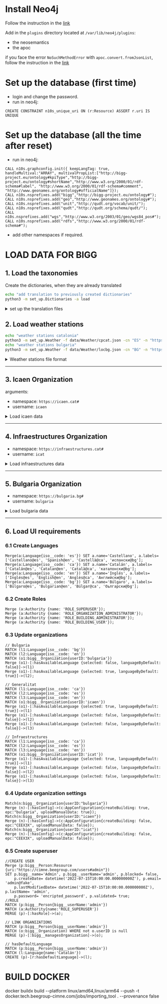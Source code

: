 # Install Neo4j

Follow the instruction in the [link](https://neo4j.com/docs/operations-manual/current/installation/linux/debian/#debian-installation)

Add in the `plugins` directory located at `/var/lib/neo4j/plugins`:
 - the neosemantics
 - the apoc

if you face the error `NoSuchMethodError` with `apoc.convert.fromJsonList`, follow the instruction in the [link](https://github.com/neo4j-contrib/neo4j-apoc-procedures/issues/2861)

# Set up the database (first time)
- login and change the password.
- run in neo4j:
```cypher 
CREATE CONSTRAINT n10s_unique_uri ON (r:Resource) ASSERT r.uri IS UNIQUE
```
# Set up the database (all the time after reset)
- run in neo4j:
```cypher
CALL n10s.graphconfig.init({ keepLangTag: true, handleMultival:"ARRAY", multivalPropList:["http://bigg-project.eu/ontology#kpiType","http://bigg-project.eu/ontology#shortName","http://www.w3.org/2000/01/rdf-schema#label", "http://www.w3.org/2000/01/rdf-schema#comment", "http://www.geonames.org/ontology#officialName"]});
CALL n10s.nsprefixes.add("bigg","http://bigg-project.eu/ontology#");
CALL n10s.nsprefixes.add("geo","http://www.geonames.org/ontology#");
CALL n10s.nsprefixes.add("unit","http://qudt.org/vocab/unit/");
CALL n10s.nsprefixes.add("qudt","http://qudt.org/schema/qudt/");
CALL n10s.nsprefixes.add("wgs","http://www.w3.org/2003/01/geo/wgs84_pos#");
CALL n10s.nsprefixes.add("rdfs","http://www.w3.org/2000/01/rdf-schema#");
```
* add other namespaces if required.

# LOAD DATA FOR BIGG

## 1. Load the taxonomies
Create the dictionaries, when they are already translated
```bash
echo "add translation to previously created dictionaries"
python3 -m set_up.Dictionaries -a load
```

<details>
  <summary>set up the translation files</summary>

```bash
echo "create dictionaries without translation"
python3 -m set_up.Dictionaries -a load_translate(deprecated)
echo "create translation files for the taxonomies"
python3 -m set_up.Dictionaries -a create(deprecated)
echo "add translation to previously created dictionaries"
python3 -m set_up.Dictionaries -a translate(deprecated)
```
</details>


## 2. Load weather stations
```bash
echo "weather stations catalonia"
python3 -m set_up.Weather -f data/Weather/cpcat.json -cn "ES" -n "https://weather.beegroup-cimne.com#" -c
echo "weather stations bulgaria"
python3 -m set_up.Weather -f data/Weather/locbg.json -cn "BG" -n "https://weather.beegroup-cimne.com#" -c
```
<details>
  <summary>Weather stations file format</summary>

Weather station file should be in the form {"name":["lat", "lon"], ...}
</details>

----
## 3. Icaen Organization 

arguments:
 - namespace: `https://icaen.cat#`
 - username: `icaen`

<details>
    <summary>Load icaen data</summary>

### 3.1 Set up the organization and data sources
```bash
echo "org"
python3 -m set_up.Organizations -f data/Organizations/gencat-organizations2.xls -name "Generalitat de Catalunya" -u "icaen" -n "https://icaen.cat#"
echo "Gemweb source"
python3 -m set_up.DataSources -u "icaen" -n "https://icaen.cat#" -f data/DataSources/gemweb.xls -d GemwebSource
echo "datadis source"
python3 -m set_up.DataSources -u "icaen" -n "https://icaen.cat#" -f data/DataSources/datadis.xls -d DatadisSource
echo "nedgia source"
python3 -m set_up.DataSources -u "icaen" -n "https://icaen.cat#" -f data/DataSources/nedgia.xls -d NedgiaSource
echo "simpleTariff source"
python3 -m set_up.DataSources -u "icaen" -n "https://icaen.cat#" -f data/DataSources/simpleTariff.xls -d SimpleTariffSource
echo "co2Emisions source"
python3 -m set_up.DataSources -u "icaen" -n "https://icaen.cat#" -f data/DataSources/simpleTariff.xls -d CO2EmissionsSource
```

### 3.2. Harmonize the static data

Load from HBASE (recomended when re-harmonizing)

```bash
echo "GPG"
python3 -m harmonizer -so GPG -u "icaen" -n "https://icaen.cat#" -o -c
echo "Gemweb"
python3 -m harmonizer -so Gemweb -u "icaen" -n "https://icaen.cat#" -c
echo "Genercat"
python3 -m harmonizer -so Genercat -u "icaen" -n "https://icaen.cat#" -c
echo "Datadis static"
python3 -m harmonizer -so Datadis -n "https://icaen.cat#" -u icaen -t static -c
python3 -m harmonizer -so CEEC3X -n "https://icaen.cat#" -u icaen -c
python3 -m harmonizer -so OpenData -n "https://icaen.cat#" -u icaen -c
```

<details>
  <summary>Load from KAFKA (online harmonization)</summary>

1. start the harmonizer and store daemons:
```bash
python3 -m harmonizer
python3 -m store
```

2. Launch the gather utilities

```bash
python3 -m gather -so GPG -f "data/GPG/2022-10 SIME-DadesdelsImmobles v2.xlsx" -n "https://icaen.cat#" -st kafka -u icaen
python3 -m gather -so Gemweb -st kafka
python3 -m gather -so Genercat -f data/genercat/data2.xls -u icaen -n "https://icaen.cat#" -st kafka
python3 -m gather -so CEEC3X -f "data/CEEC3X/ceec3x-01639-2TX229LJ9.xml" -b 01639 -id 2TX229LJ9 -n "https://icaen.cat#" -u icaen  -st kafka

python3 -m gather -so Datadis # MR-Job
python3 -m gather -so Weather # MR-Job
python3 -m gather -so OpenData -n "https://icaen.cat#" -u icaen -st kafka

```
</details>


### 3.3. Create a new Tariff and co2Emissions for the organization
The creation queries are made custom or manually or by the UI

```cypher
Match (o:bigg__Organization{userID:"icaen"})
Match (s:SimpleTariffSource) where (s)<-[:hasSource]-(o)
Merge (t:bigg__Tariff:Resource{bigg__tariffCompany:"CIMNE", bigg__tariffName: "electricdefault", uri: "https://icaen.cat#TARIFF-SimpleTariffSource-icaen-electricdefault"})-[:importedFromSource]->(s)
return t;

Match (o:bigg__Organization{userID:"icaen"})
Match (s:SimpleTariffSource) where (s)<-[:hasSource]-(o)
Merge (t:bigg__Tariff:Resource{bigg__tariffCompany:"CIMNE", bigg__tariffName: "gasdefault", uri: "https://icaen.cat#TARIFF-SimpleTariffSource-icaen-gasdefault"})-[:importedFromSource]->(s)
return t;

Match (o:bigg__Organization{userID:"icaen"})
Match (s:CO2EmissionsSource) where (s)<-[:hasSource]-(o)
Merge (t:bigg__CO2EmissionsFactor:Resource{bigg__CO2EmissionsStation:"cataloniaElectric", wgs__lat:40.959, wgs__lon:1.485, uri: "https://icaen.cat#CO2EMISIONS-cataloniaElectric"})-[:importedFromSource]->(s)
return t;

Match (o:bigg__Organization{userID:"icaen"})
Match (s:CO2EmissionsSource) where (s)<-[:hasSource]-(o)
Merge (t:bigg__CO2EmissionsFactor:Resource{bigg__CO2EmissionsStation:"cataloniaGas", wgs__lat:40.959, wgs__lon:1.485, uri: "https://icaen.cat#CO2EMISIONS-cataloniaGas"})-[:importedFromSource]->(s)
return t;
```
### 3.4. Link all buildings to tariff and CO2Emissions
The creation queries are made custom or manually or by the UI

```
Match (bigg__Organization{userID:"icaen"})-[:hasSource]->(:SimpleTariffSource)<-[:importedFromSource]-(t:bigg__Tariff{bigg__tariffName:"electricdefault"})
Match (dt {uri:"http://bigg-project.eu/ontology#Electricity"})
Match (bigg__Organization{userID:"icaen"})-[:bigg__hasSubOrganization*]->()-[:bigg__managesBuilding]->()-[:bigg__hasSpace]->()-[:bigg__hasUtilityPointOfDelivery]->(s)-[:bigg__hasUtilityType]->(dt)
Merge (c:bigg__ContractedTariff:Resource{bigg__contractStartDate: datetime("2000-01-01T00:00:00.000+0100"), bigg__contractName:"electricdefault", uri: s.uri+"_tariff"})
Merge (s)-[:bigg__hasContractedTariff]->(c)
Merge (c)-[:bigg__hasTariff]->(t)
return t;

Match (bigg__Organization{userID:"icaen"})-[:hasSource]->(:SimpleTariffSource)<-[:importedFromSource]-(t:bigg__Tariff{bigg__tariffName:"gasdefault"})
Match (dt {uri:"http://bigg-project.eu/ontology#Gas"})
Match (bigg__Organization{userID:"icaen"})-[:bigg__hasSubOrganization*]->()-[:bigg__managesBuilding]->()-[:bigg__hasSpace]->()-[:bigg__hasUtilityPointOfDelivery]->(s)-[:bigg__hasUtilityType]->(dt)
Merge (c:bigg__ContractedTariff:Resource{bigg__contractStartDate: datetime("2000-01-01T00:00:00.000+0100"), bigg__contractName:"gasdefault", uri: s.uri+"_tariff"})
Merge (s)-[:bigg__hasContractedTariff]->(c)
Merge (c)-[:bigg__hasTariff]->(t)
return t;

Match (bigg__Organization{userID:"icaen"})-[:hasSource]->(:CO2EmissionsSource)<-[:importedFromSource]-(co2:bigg__CO2EmissionsFactor{bigg__CO2EmissionsStation:"cataloniaElectric"})
Match (dt {uri:"http://bigg-project.eu/ontology#Electricity"})
Match (bigg__Organization{userID:"icaen"})-[:bigg__hasSubOrganization*]->()-[:bigg__managesBuilding]->()-[:bigg__hasSpace]->()-[:bigg__hasUtilityPointOfDelivery]->(s)-[:bigg__hasUtilityType]->(dt)
Merge (s)-[:bigg__hasCO2EmissionsFactor]->(co2)
return co2;

Match (bigg__Organization{userID:"icaen"})-[:hasSource]->(:CO2EmissionsSource)<-[:importedFromSource]-(co2:bigg__CO2EmissionsFactor{bigg__CO2EmissionsStation:"cataloniaGas"})
Match (dt {uri:"http://bigg-project.eu/ontology#Gas"})
Match (bigg__Organization{userID:"icaen"})-[:bigg__hasSubOrganization*]->()-[:bigg__managesBuilding]->()-[:bigg__hasSpace]->()-[:bigg__hasUtilityPointOfDelivery]->(s)-[:bigg__hasUtilityType]->(dt)
Merge (s)-[:bigg__hasCO2EmissionsFactor]->(co2)
return co2;
```

### 3.5. Load tariff and co2 timeseries
```bash
python3 -m harmonizer -so SimpleTariff -u icaen -mp "http://bigg-project.eu/ontology#Price" -pp "http://bigg-project.eu/ontology#EnergyConsumptionGridElectricity" -ppu "http://qudt.org/vocab/unit/KiloW-HR" -unit "http://qudt.org/vocab/unit/Euro" -n "https://icaen.cat#" -c 
python3 -m harmonizer -so SimpleTariff -u icaen -mp "http://bigg-project.eu/ontology#Price" -pp "http://bigg-project.eu/ontology#EnergyConsumptionGas" -ppu "http://qudt.org/vocab/unit/KiloW-HR" -unit "http://qudt.org/vocab/unit/Euro" -n "https://icaen.cat#" -c 
python3 -m harmonizer -so CO2Emissions -u icaen -mp "http://bigg-project.eu/ontology#CO2Emissions" -p "http://bigg-project.eu/ontology#EnergyConsumptionGridElectricity" -pu "http://qudt.org/vocab/unit/KiloW-HR" -unit "http://bigg-project.eu/ontology#KiloGM-CO2" -n "https://icaen.cat#" -c 
python3 -m harmonizer -so CO2Emissions -u icaen -mp "http://bigg-project.eu/ontology#CO2Emissions" -p "http://bigg-project.eu/ontology#EnergyConsumptionGas" -pu "http://qudt.org/vocab/unit/KiloW-HR" -unit "http://bigg-project.eu/ontology#KiloGM-CO2" -n "https://icaen.cat#" -c 
```

<details>
<summary>Load from KAFKA</summary>

1. start the harmonizer and store daemons:
```bash
python3 -m harmonizer
python3 -m store
```

2. Launch the gather utilities

```bash
python3 -m gather -so CO2Emissions -f data/CO2Emissions/EMISSIONS_FACT_ELECSP_test01.xlsx -u icaen -di 2015-01-01 -de 2030-01-01 --co2_uid cataloniaElectric -mp "http://bigg-project.eu/ontology#CO2Emissions" -cp "http://bigg-project.eu/ontology#EnergyConsumptionGridElectricity" -cpu "http://qudt.org/vocab/unit/KiloW-HR" -unit "http://bigg-project.eu/ontology#KiloGM-CO2" -n "https://icaen.cat#" -st kafka 
python3 -m gather -so CO2Emissions -f data/CO2Emissions/EMISSIONS_FACT_GASNAT_test01.xlsx -u icaen -di 2015-01-01 -de 2030-01-01 --co2_uid cataloniaGas -mp "http://bigg-project.eu/ontology#CO2Emissions" -cp "http://bigg-project.eu/ontology#EnergyConsumptionGas" -cpu "http://qudt.org/vocab/unit/KiloW-HR" -unit "http://bigg-project.eu/ontology#KiloGM-CO2" -n "https://icaen.cat#" -st kafka 
python3 -m gather -so SimpleTariff -f data/Tariff/Tariff_ELEC_test01.xlsx -u icaen -di 2015-01-01 -de 2030-01-01 -tar electricdefault -mp "http://bigg-project.eu/ontology#Price.EnergyPriceGridElectricity" -pp "http://bigg-project.eu/ontology#EnergyConsumptionGridElectricity" -ppu "http://qudt.org/vocab/unit/KiloW-HR" -cu "http://qudt.org/vocab/unit/Euro" -n "https://icaen.cat#" -st kafka
python3 -m gather -so SimpleTariff -f data/Tariff/Tariff_GASNAT_test01.xlsx -u icaen -di 2015-01-01 -de 2030-01-01 -tar gasdefault -mp "http://bigg-project.eu/ontology#Price.EnergyPriceGas" -pp "http://bigg-project.eu/ontology#EnergyConsumptionGas" -ppu "http://qudt.org/vocab/unit/KiloW-HR" -cu "http://qudt.org/vocab/unit/Euro" -n "https://icaen.cat#" -st kafka 

```

</details>

### 3.6. Link building with the closest Weather Station
```bash
echo "Link WS with Buildings"
python3 -m set_up.Weather -cn "ES" -f data/Weather/cpcat.json -n "https://weather.beegroup-cimne.com#" -u
```

### 3.7. Load Timeseries Data

Fast-Load TS (recommended when re-harmonize)
```bash
echo "Datadis TS"
python3 -m harmonizer -so Datadis -n "https://icaen.cat#" -u icaen -t fast-ts -c
echo "Nedgia"
python3 -m harmonizer -so Nedgia -n "https://icaen.cat#" -u icaen -tz "Europe/Madrid" -t fast-ts -c
echo "Weather ts"
python3 -m harmonizer -so Weather -n "https://weather.beegroup-cimne.com#" -t fast-ts -c
```

<details>
 <summary> Load TS (harmonize full timeseries)</summary>

```bash
echo "Datadis TS"
python3 -m harmonizer -so Datadis -n "https://icaen.cat#" -u icaen -t ts -c
echo "Nedgia"
python3 -m harmonizer -so Nedgia -n "https://icaen.cat#" -u icaen -tz "Europe/Madrid" -t ts -c
echo "Weather ts"
python3 -m harmonizer -so Weather -n "https://weather.beegroup-cimne.com#" -t ts -c
```

</details>

### 3.8. Create Device AGGREGATORS

```bash
echo "DeviceAggregators datadis"
python3 -m set_up.DeviceAggregator -cn "ES" -t "totalElectricityConsumption"
echo "DeviceAggregators nedgia"
python3 -m set_up.DeviceAggregator -cn "ES" -t "totalGasConsumption"
echo "DeviceAggregators weather"
python3 -m set_up.DeviceAggregator -cn "ES" -t "externalWeather"
```

### 3.9. Create the Generic Buildings

```cypher
Match(n{userID:"icaen"})-[:bigg__hasSubOrganization]->(o{bigg__organizationDivisionType:"Department"})-[:bigg__hasSubOrganization*]->(t{bigg__organizationDivisionType:"Department"}) 
with t 
Match(ut{uri:"http://bigg-project.eu/ontology#Unknown"})
Match(at{uri:"http://bigg-project.eu/ontology#GrossFloorArea"})
Match(atu{uri:"http://qudt.org/vocab/unit/M2"})
Match(lc{uri:"https://sws.geonames.org/6356051/"})
Match(lp{uri:"https://sws.geonames.org/3128759/"})
With t, ut, at,atu

Create(ob:bigg__Organization:Resource:bigg_Thing{bigg__organizationName: "Generic("+t.bigg__organizationName+")", bigg__organizationDivisionType:"Building", generic:1,
uri:"https://icaen.cat#ORGANIZATION-FE"+id(t)}) 
Create(gb:bigg__Building:Resource:bigg_Thing{bigg__buildingIDFromOrganization:"FE"+id(t), bigg__buildingName:"Generic("+t.bigg__organizationName+")", generic:1,
uri:"https://icaen.cat#BUILDING-FE"+id(t)}) 
Create(s:bigg__BuildingSpace:Resource:bigg_Thing{bigg__buildingSpaceName: "Building", generic:1,
uri:"https://icaen.cat#BUILDINGSPACE-FE"+id(t)}) 
Create(a:bigg__Area:Resource:bigg_Thing{bigg__areaValue: "0", generic:1, uri:"https://icaen.cat#AREA-GrossFloorArea-generic-FE"+id(t)}) 
Create(e:bigg__BuildingElement:bigg__BuildingConstructionElement:Resource:bigg_Thing{generic:1, uri:"https://icaen.cat#ELEMENT-FE"+id(t)}) 
Create(bl:bigg__LocationInfo:Resource:bigg_Thing{generic:1, bigg__addressPostalCode:"0000", bigg__addressStreetName:"generic", bigg__addressStreetNumber:"0",
uri:"https://icaen.cat#LOCATION-FE"+id(t)}) 

Merge(t)-[:bigg__hasSubOrganization]->(ob)
Merge(ob)-[:bigg__managesBuilding]->(gb)
Merge(gb)-[:bigg__hasLocationInfo]->(bl)
Merge(bl)-[:bigg__hasAddressCity{selected:true}]->(lc)
Merge(bl)-[:bigg__hasAddressProvince{selected:true}]->(lp)
Merge(gb)-[:bigg__hasSpace]->(s)
Merge(s)-[:bigg__hasArea{selected:true}]->(a)
Merge(a)-[:bigg__hasAreaUnitOfMeasurement]->(atu)
Merge(a)-[:bigg__hasAreaType]->(at)
Merge(s)-[:bigg__isAssociatedWithElement]->(e)
Merge(s)-[:bigg__hasBuildingSpaceUseType{selected:true}]->(ut)
```
</details>

----

## 4. Infraestructures Organization 
 - namespace: `https://infraestructures.cat#`
 - username: `icat`

<details>
  <summary>Load infraestructures data</summary>

### 4.1. Set up organization and data sources

```bash
python3 -m set_up.Organizations -f data/Organizations/infraestructures-organizations.xls -name "Infraestructures.cat" -u "icat" -n "https://infraestructures.cat#"
```

### 4.2. Harmonize the static data
Load from HBASE (recomended when re-harmonizing)

```bash
python3 -m harmonizer -so BIS -u "icat" -n "https://infraestructures.cat#" -c
```

<details>
  <summary>Load from KAFKA (online harmonization)</summary>

1. start the harmonizer and store daemons:
```bash
python3 -m harmonizer
python3 -m store
```

2. Launch the gather utilities
```bash
python3 -m gather -so BIS -f "data/BIS/BIS-infraestructures.xls" -u "icat" -n "https://infraestructures.cat#" -st kafka
```
</details>


### 4.3. Link building with the closest Weather Station
```bash
echo "Link WS with Buildings"
python3 -m set_up.Weather -cn "ES" -f data/Weather/cpcat.json -n "https://weather.beegroup-cimne.com#" -u
```

</details>

----
## 5. Bulgaria Organization
 - namespace: `https://bulgaria.bg#`
 - username: `bulgaria`
<details>
    <summary>Load bulgaria data</summary>

### 5.1. Set up organization and data sources

```bash
echo "main org"
python3 -m set_up.Organizations -f data/Organizations/bulgaria-organizations.xls -name "Bulgaria" -u "bulgaria" -n "https://bulgaria.bg#"
echo "summary source"
python3 -m set_up.DataSources -u "bulgaria" -n "https://bulgaria.bg#" -f data/DataSources/bulgaria.xls -d SummarySource
echo "simpleTariff source"
python3 -m set_up.DataSources -u "bulgaria" -n "https://bulgaria.bg#" -f data/DataSources/bulgaria.xls -d SimpleTariffSource
echo "co2Emisions source"
python3 -m set_up.DataSources -u "bulgaria" -n "https://bulgaria.bg#" -f data/DataSources/bulgaria.xls -d CO2EmissionsSource
```

### 5.2. Harmonize the static data
Load from HBASE (recomended when re-harmonizing)
```bash
python3 -m harmonizer -so Bulgaria -u "bulgaria" -n "https://bulgaria.bg#" -c
```
<details>
    <summary>Load from KAFKA (online harmonization)</summary>

1. start the harmonizer and store daemons:
```bash
python3 -m harmonizer
python3 -m store
```
2. Launch the gather utilities

```bash
python3 -m gather -so Bulgaria -f "data/Bulgaria" -u "bulgaria" -n "https://bulgaria.bg#" -st kafka
```
</details>


### 5.3. Link building with the closest Weather Station

```bash
echo "Link WS with Buildings"
python3 -m set_up.Weather -cn "BG" -f data/Weather/locbg.json -n "https://weather.beegroup-cimne.com#" -u
```

### 5.4. Create a new Tariff and co2Emissions for the organization
The creation queries are made custom or manually or by the UI
```cypher
Match (o:bigg__Organization{userID:"bulgaria"})
Match (s:SimpleTariffSource) where (s)<-[:hasSource]-(o)
Merge (t:bigg__Tariff:Resource{bigg__tariffCompany:"CIMNE", bigg__tariffName: "electricdefault", uri: "https://bulgaria.bg#TARIFF-SimpleTariffSource-bulgaria-electricdefault"})-[:importedFromSource]->(s)
return t;

Match (o:bigg__Organization{userID:"bulgaria"})
Match (s:SimpleTariffSource) where (s)<-[:hasSource]-(o)
Merge (t:bigg__Tariff:Resource{bigg__tariffCompany:"CIMNE", bigg__tariffName: "gasdefault", uri: "https://bulgaria.bg#TARIFF-SimpleTariffSource-bulgaria-gasdefault"})-[:importedFromSource]->(s)
return t;

Match (o:bigg__Organization{userID:"bulgaria"})
Match (s:CO2EmissionsSource) where (s)<-[:hasSource]-(o)
Merge (t:bigg__CO2EmissionsFactor:Resource{bigg__CO2EmissionsStation:"bulgariaElectric", wgs__lon:24.422, wgs__lat:42.721, uri: "https://bulgaria.bg#CO2EMISIONS-bulgariaElectric"})-[:importedFromSource]->(s)
return t;

Match (o:bigg__Organization{userID:"bulgaria"})
Match (s:CO2EmissionsSource) where (s)<-[:hasSource]-(o)
Merge (t:bigg__CO2EmissionsFactor:Resource{bigg__CO2EmissionsStation:"bulgariaGas", wgs__lon:24.422, wgs__lat:42.721, uri: "https://bulgaria.bg#CO2EMISIONS-bulgariaGas"})-[:importedFromSource]->(s)
return t;
```
### 5.5. Link all buildings to tariff and CO2Emissions
```
Match (bigg__Organization{userID:"bulgaria"})-[:hasSource]->(:SimpleTariffSource)<-[:importedFromSource]-(t:bigg__Tariff{bigg__tariffName:"electricdefault"})
Match (dt {uri:"http://bigg-project.eu/ontology#Electricity"})
Match (bigg__Organization{userID:"bulgaria"})-[:bigg__hasSubOrganization*]->()-[:bigg__managesBuilding]->()-[:bigg__hasSpace]->()-[:bigg__hasUtilityPointOfDelivery]->(s)-[:bigg__hasUtilityType]->(dt)
Merge (c:bigg__ContractedTariff:Resource{bigg__contractStartDate: datetime("2000-01-01T00:00:00.000+0100"), bigg__contractName:"electricdefault", uri: s.uri+"_tariff"})
Merge (s)-[:bigg__hasContractedTariff]->(c)
Merge (c)-[:bigg__hasTariff]->(t)
return t;

Match (bigg__Organization{userID:"bulgaria"})-[:hasSource]->(:SimpleTariffSource)<-[:importedFromSource]-(t:bigg__Tariff{bigg__tariffName:"gasdefault"})
Match (dt {uri:"http://bigg-project.eu/ontology#Gas"})
Match (bigg__Organization{userID:"bulgaria"})-[:bigg__hasSubOrganization*]->()-[:bigg__managesBuilding]->()-[:bigg__hasSpace]->()-[:bigg__hasUtilityPointOfDelivery]->(s)-[:bigg__hasUtilityType]->(dt)
Merge (c:bigg__ContractedTariff:Resource{bigg__contractStartDate: datetime("2000-01-01T00:00:00.000+0100"), bigg__contractName:"gasdefault", uri: s.uri+"_tariff"})
Merge (s)-[:bigg__hasContractedTariff]->(c)
Merge (c)-[:bigg__hasTariff]->(t)
return t;

Match (bigg__Organization{userID:"bulgaria"})-[:hasSource]->(:CO2EmissionsSource)<-[:importedFromSource]-(co2:bigg__CO2EmissionsFactor{bigg__CO2EmissionsStation:"bulgariaElectric"})
Match (dt {uri:"http://bigg-project.eu/ontology#Electricity"})
Match (bigg__Organization{userID:"bulgaria"})-[:bigg__hasSubOrganization*]->()-[:bigg__managesBuilding]->()-[:bigg__hasSpace]->()-[:bigg__hasUtilityPointOfDelivery]->(s)-[:bigg__hasUtilityType]->(dt)
Merge (s)-[:bigg__hasCO2EmissionsFactor]->(co2)
return co2;

Match (bigg__Organization{userID:"bulgaria"})-[:hasSource]->(:CO2EmissionsSource)<-[:importedFromSource]-(co2:bigg__CO2EmissionsFactor{bigg__CO2EmissionsStation:"bulgariaGas"})
Match (dt {uri:"http://bigg-project.eu/ontology#Gas"})
Match (bigg__Organization{userID:"bulgaria"})-[:bigg__hasSubOrganization*]->()-[:bigg__managesBuilding]->()-[:bigg__hasSpace]->()-[:bigg__hasUtilityPointOfDelivery]->(s)-[:bigg__hasUtilityType]->(dt)
Merge (s)-[:bigg__hasCO2EmissionsFactor]->(co2)
return co2;
```

### 5.6. Load tariff and co2 timeseries
```bash
python3 -m harmonizer -so SimpleTariff -u bulgaria -mp "http://bigg-project.eu/ontology#Price.EnergyPriceGridElectricity" -pp "http://bigg-project.eu/ontology#EnergyConsumptionGridElectricity" -ppu "http://qudt.org/vocab/unit/KiloW-HR" -unit "http://qudt.org/vocab/unit/Euro" -n "https://bulgaria.bg#" -c 
python3 -m harmonizer -so SimpleTariff -u bulgaria -mp "http://bigg-project.eu/ontology#Price.EnergyPriceGas" -pp "http://bigg-project.eu/ontology#EnergyConsumptionGas" -ppu "http://qudt.org/vocab/unit/KiloW-HR" -unit "http://qudt.org/vocab/unit/Euro" -n "https://bulgaria.bg#" -c 
python3 -m harmonizer -so CO2Emissions -u bulgaria -mp "http://bigg-project.eu/ontology#CO2Emissions" -p "http://bigg-project.eu/ontology#EnergyConsumptionGridElectricity" -pu "http://qudt.org/vocab/unit/KiloW-HR" -unit "http://qudt.org/vocab/unit/KiloGM" -n "https://bulgaria.bg#" -c 
python3 -m harmonizer -so CO2Emissions -u bulgaria -mp "http://bigg-project.eu/ontology#CO2Emissions" -p "http://bigg-project.eu/ontology#EnergyConsumptionGas" -pu "http://qudt.org/vocab/unit/KiloW-HR" -unit "http://qudt.org/vocab/unit/KiloGM" -n "https://bulgaria.bg#" -c 
```
<details>
<summary>Load from kafka</summary>

```bash
python3 -m gather -so CO2Emissions -f data/CO2Emissions/EMISSIONS_FACT_ELECSP_test01.xlsx -u bulgaria -di 2015-01-01 -de 2030-01-01 --co2_uid bulgariaElectric -mp "http://bigg-project.eu/ontology#CO2Emissions" -cp "http://bigg-project.eu/ontology#EnergyConsumptionGridElectricity" -cpu "http://qudt.org/vocab/unit/KiloW-HR" -unit "http://qudt.org/vocab/unit/KiloGM" -n "https://bulgaria.bg#" -st kafka 
python3 -m gather -so CO2Emissions -f data/CO2Emissions/EMISSIONS_FACT_GASNAT_test01.xlsx -u bulgaria -di 2015-01-01 -de 2030-01-01 --co2_uid bulgariaGas -mp "http://bigg-project.eu/ontology#CO2Emissions" -cp "http://bigg-project.eu/ontology#EnergyConsumptionGas" -cpu "http://qudt.org/vocab/unit/KiloW-HR" -unit "http://qudt.org/vocab/unit/KiloGM" -n "https://bulgaria.bg#" -st kafka
python3 -m gather -so SimpleTariff -f data/Tariff/Tariff_ELEC_test01.xlsx -u bulgaria -di 2015-01-01 -de 2030-01-01 -tar electricdefault -mp "http://bigg-project.eu/ontology#Price.EnergyPriceGridElectricity" -pp "http://bigg-project.eu/ontology#EnergyConsumptionGridElectricity" -ppu "http://qudt.org/vocab/unit/KiloW-HR" -cu "http://qudt.org/vocab/unit/Euro" -n "https://bulgaria.cat#" -st kafka
python3 -m gather -so SimpleTariff -f data/Tariff/Tariff_GASNAT_test01.xlsx -u bulgaria -di 2015-01-01 -de 2030-01-01 -tar gasdefault -mp "http://bigg-project.eu/ontology#Price.EnergyPriceGas" -pp "http://bigg-project.eu/ontology#EnergyConsumptionGas" -ppu "http://qudt.org/vocab/unit/KiloW-HR" -cu "http://qudt.org/vocab/unit/Euro" -n "https://bulgaria.cat#" -st kafka 

```
</details>


### 5.7. Create Device AGGREGATORS
```bash
echo "DeviceAggregators datadis"
python3 -m set_up.DeviceAggregator -cn "BG" -t "totalElectricityConsumption" -cn BG
echo "DeviceAggregators nedgia"
python3 -m set_up.DeviceAggregator -cn "BG" -t "totalGasConsumption" -cn BG
echo "DeviceAggregators weather"
python3 -m set_up.DeviceAggregator -cn "BG" -t "externalWeather" -cn BG
```

</details>


----
## 6. Load UI requirements

### 6.1 Create Languages
```cypher
Merge(a:Language{iso__code: 'es'}) SET a.name='Castellano', a.labels=['Castellano@es', 'Spanish@en', 'Castellà@ca', 'испански@bg'];
Merge(a:Language{iso__code: 'ca'}) SET a.name='Catalán', a.labels=['Catalán@es', 'Catalan@en', 'Català@ca', 'каталонски@bg'];
Merge(a:Language{iso__code: 'en'}) SET a.name='Inglés', a.labels=['Inglés@es', 'English@en', 'Anglès@ca', 'Английски@bg'];
Merge(a:Language{iso__code: 'bg'}) SET a.name='Búlgaro', a.labels=['Búlgaro@es', 'Bulgarian@en', 'Búlgar@ca', 'български@bg'];
```

### 6.2 Create Roles
```cypher
Merge (a:Authority {name: 'ROLE_SUPERUSER'});
Merge (a:Authority {name: 'ROLE_ORGANIZATION_ADMINISTRATOR'});
Merge (a:Authority {name: 'ROLE_BUILDING_ADMINISTRATOR'});
Merge (a:Authority {name: 'ROLE_BUILDING_USER'});
```

### 6.3 Update organizations
```cypher
// Bulgaria
MATCH (l1:Language{iso__code: 'bg'}) 
MATCH (l2:Language{iso__code: 'en'}) 
MATCH (o1:bigg__Organization{userID:'bulgaria'}) 
Merge (o1)-[:hasAvailableLanguage {selected: false, languageByDefault: false}]->(l1)
Merge (o1)-[:hasAvailableLanguage {selected: true, languageByDefault: true}]->(l2); 

// Generalitat
MATCH (l1:Language{iso__code: 'ca'}) 
MATCH (l2:Language{iso__code: 'es'}) 
MATCH (l3:Language{iso__code: 'en'}) 
MATCH (o1:bigg__Organization{userID:'icaen'}) 
Merge (o1)-[:hasAvailableLanguage {selected: true, languageByDefault: true}]->(l1)
Merge (o1)-[:hasAvailableLanguage {selected: false, languageByDefault: false}]->(l2)
Merge (o1)-[:hasAvailableLanguage {selected: false, languageByDefault: false}]->(l3)

// Infraestructures
MATCH (l1:Language{iso__code: 'ca'}) 
MATCH (l2:Language{iso__code: 'es'}) 
MATCH (l3:Language{iso__code: 'en'}) 
MATCH (o1:bigg__Organization{userID:'icat'}) 
Merge (o1)-[:hasAvailableLanguage {selected: true, languageByDefault: true}]->(l1)
Merge (o1)-[:hasAvailableLanguage {selected: false, languageByDefault: false}]->(l2)
Merge (o1)-[:hasAvailableLanguage {selected: false, languageByDefault: false}]->(l3)
```

### 6.4 Update organization settings
```cypher
Match(n:bigg__Organization{userID:"bulgaria"}) 
Merge (n)-[:hasConfig]->(c:AppConfiguration{createBuilding: true, epc:"bulgaria", uploadManualData: true});
Match(n:bigg__Organization{userID:"icaen"}) 
Merge (n)-[:hasConfig]->(c:AppConfiguration{createBuilding: false, epc:"CEEX3X", uploadManualData: false});
Match(n:bigg__Organization{userID:"icat"}) 
Merge (n)-[:hasConfig]->(c:AppConfiguration{createBuilding: false, epc:"CEEX3X", uploadManualData: false});
```

### 6.5 Create superuser 
```cypher
//CREATE USER
Merge (p:bigg__Person:Resource {uri:"https://cimne.beegroup.com/users#admin"})
SET p.bigg__name='Admin', p.bigg__userName='admin', p.blocked= false, 
    p.createDate= datetime('2022-07-15T10:00:00.000000000Z'), p.email= 'admin@fake', 
    p.lastModifiedDate= datetime('2022-07-15T10:00:00.000000000Z'), p.lastName= 'admin', 
    p.password= 'encripted_password', p.validated= true;
//ROLE
MATCH (p:bigg__Person{bigg__userName:'admin'})
MATCH (a:Authority{name:'ROLE_SUPERUSER'})
MERGE (p)-[:hasRole]->(a);

// LINK ORGANIZATIONS
MATCH (p:bigg__Person{bigg__userName:'admin'})
MATCH (o:bigg__Organization) WHERE not o.userID is null
MERGE (p)-[:bigg__managesOrganization]->(o);

// hasDefaultLanguage
MATCH (p:bigg__Person{bigg__userName:'admin'})
MATCH (l:Language{name:'Catalán'}) 
CREATE (p)-[r:hasDefaultLanguage]->(l);
```

# BUILD DOCKER
   docker buildx build --platform linux/amd64,linux/arm64 --push -t docker.tech.beegroup-cimne.com/jobs/importing_tool . --provenance false
